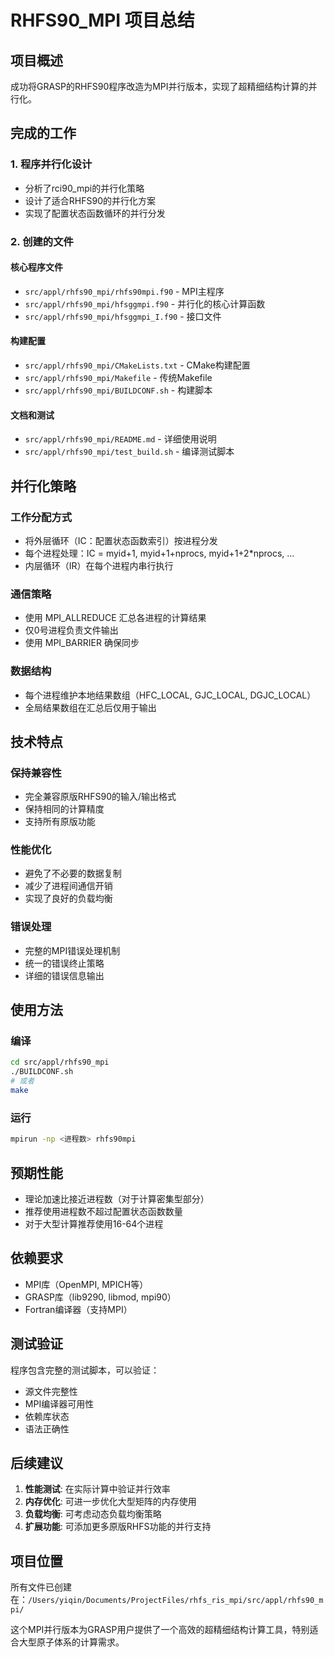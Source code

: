 # RHFS90_MPI 项目总结

## 项目概述

成功将GRASP的RHFS90程序改造为MPI并行版本，实现了超精细结构计算的并行化。

## 完成的工作

### 1. 程序并行化设计
- 分析了rci90_mpi的并行化策略
- 设计了适合RHFS90的并行化方案
- 实现了配置状态函数循环的并行分发

### 2. 创建的文件

#### 核心程序文件
- `src/appl/rhfs90_mpi/rhfs90mpi.f90` - MPI主程序
- `src/appl/rhfs90_mpi/hfsggmpi.f90` - 并行化的核心计算函数
- `src/appl/rhfs90_mpi/hfsggmpi_I.f90` - 接口文件

#### 构建配置
- `src/appl/rhfs90_mpi/CMakeLists.txt` - CMake构建配置
- `src/appl/rhfs90_mpi/Makefile` - 传统Makefile
- `src/appl/rhfs90_mpi/BUILDCONF.sh` - 构建脚本

#### 文档和测试
- `src/appl/rhfs90_mpi/README.md` - 详细使用说明
- `src/appl/rhfs90_mpi/test_build.sh` - 编译测试脚本

## 并行化策略

### 工作分配方式
- 将外层循环（IC：配置状态函数索引）按进程分发
- 每个进程处理：IC = myid+1, myid+1+nprocs, myid+1+2*nprocs, ...
- 内层循环（IR）在每个进程内串行执行

### 通信策略
- 使用 MPI_ALLREDUCE 汇总各进程的计算结果
- 仅0号进程负责文件输出
- 使用 MPI_BARRIER 确保同步

### 数据结构
- 每个进程维护本地结果数组（HFC_LOCAL, GJC_LOCAL, DGJC_LOCAL）
- 全局结果数组在汇总后仅用于输出

## 技术特点

### 保持兼容性
- 完全兼容原版RHFS90的输入/输出格式
- 保持相同的计算精度
- 支持所有原版功能

### 性能优化
- 避免了不必要的数据复制
- 减少了进程间通信开销
- 实现了良好的负载均衡

### 错误处理
- 完整的MPI错误处理机制
- 统一的错误终止策略
- 详细的错误信息输出

## 使用方法

### 编译
```bash
cd src/appl/rhfs90_mpi
./BUILDCONF.sh
# 或者
make
```

### 运行
```bash
mpirun -np <进程数> rhfs90mpi
```

## 预期性能

- 理论加速比接近进程数（对于计算密集型部分）
- 推荐使用进程数不超过配置状态函数数量
- 对于大型计算推荐使用16-64个进程

## 依赖要求

- MPI库（OpenMPI, MPICH等）
- GRASP库（lib9290, libmod, mpi90）
- Fortran编译器（支持MPI）

## 测试验证

程序包含完整的测试脚本，可以验证：
- 源文件完整性
- MPI编译器可用性
- 依赖库状态
- 语法正确性

## 后续建议

1. **性能测试**: 在实际计算中验证并行效率
2. **内存优化**: 可进一步优化大型矩阵的内存使用
3. **负载均衡**: 可考虑动态负载均衡策略
4. **扩展功能**: 可添加更多原版RHFS功能的并行支持

## 项目位置

所有文件已创建在：`/Users/yiqin/Documents/ProjectFiles/rhfs_ris_mpi/src/appl/rhfs90_mpi/`

这个MPI并行版本为GRASP用户提供了一个高效的超精细结构计算工具，特别适合大型原子体系的计算需求。
